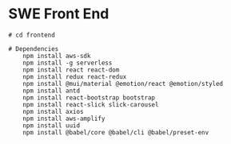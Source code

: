 # SWE Front End
    # cd frontend

    # Dependencies
        npm install aws-sdk
        npm install -g serverless
        npm install react react-dom
        npm install redux react-redux
        npm install @mui/material @emotion/react @emotion/styled
        npm install antd
        npm install react-bootstrap bootstrap
        npm install react-slick slick-carousel
        npm install axios   
        npm install aws-amplify
        npm install uuid
        npm install @babel/core @babel/cli @babel/preset-env
    